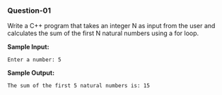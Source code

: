 ### Question-01

Write a C++ program that takes an integer N as input from the user and calculates the sum of the first N natural numbers using a for loop.

**Sample Input:**

```
Enter a number: 5
```

**Sample Output:**

```
The sum of the first 5 natural numbers is: 15
```
